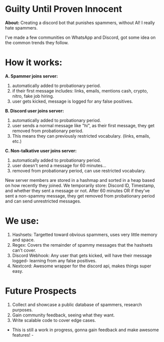 # Guilty Until Proven Innocent

**About:** Creating a discord bot that punishes spammers, without AI! I really hate spammers.

I've made a few communities on WhatsApp and Discord, got some idea on the common trends they follow.

# How it works:
**A. Spammer joins server:**
  1. automatically added to probationary period.
  2. if their first message includes: links, emails, mentions cash, crypto, nitro, fake job hiring.
  3. user gets kicked, message is logged for any false positives.

**B. Discord user joins server:**
  1. automatically added to probationary period.
  2. user sends a normal message like "hi", as their first message, they get removed from probationary period.
  3. This means they can previously restricted vocabulary. (links, emails, etc.)

**C. Non-talkative user joins server:**
  1. automatically added to probationary period.
  2. user doesn't send a message for 60 minutes...
  3. removed from probationary period, can use restricted vocabulary.

New server members are stored in a hashmap and sorted in a heap based on how recently they joined. We temporarily store: Discord ID, Timestamp, and whether they sent a message or not. After 60 minutes OR if they've sent a non-spammy message, they get removed from probationary period and can send unrestricted messages.

# We use:
  1. Hashsets: Targetted toward obvious spammers, uses very little memory and space.
  2. Regex: Covers the remainder of spammy messages that the hashsets can't cover.
  3. Discord Webhook: Any user that gets kicked, will have their message logged- learning from any false positives.
  4. Nextcord: Awesome wrapper for the discord api, makes things super easy.

# Future Prospects
  1. Collect and showcase a public database of spammers, research purposes.
  2. Gain community feedback, seeing what they want.
  3. Write scalable code to cover edge cases.

- This is still a work in progress, gonna gain feedback and make awesome features! -
